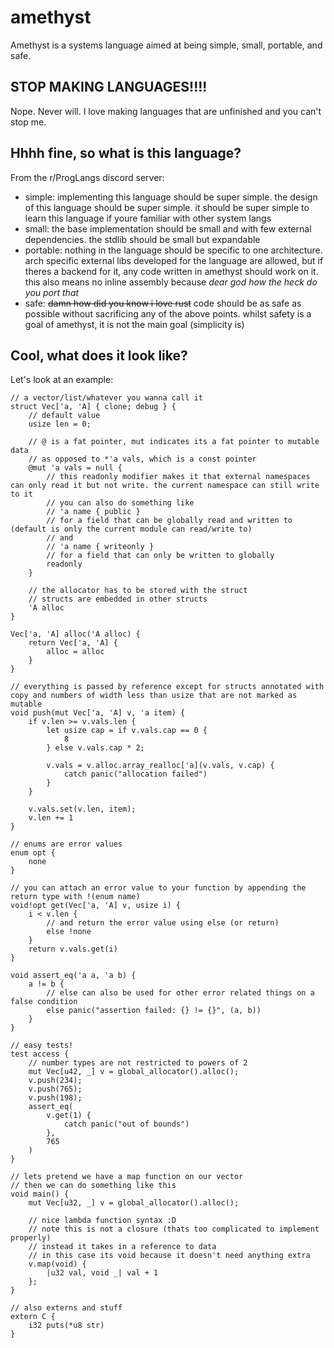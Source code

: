 # amethyst
Amethyst is a systems language aimed at being simple, small, portable, and safe.

## STOP MAKING LANGUAGES!!!!
Nope. Never will. I love making languages that are unfinished and you can't stop me.

## Hhhh fine, so what is this language?
From the r/ProgLangs discord server:
 - simple: implementing this language should be super simple. the design of this language should be super simple. it should be super simple to learn this language if youre familiar with other system langs
 - small: the base implementation should be small and with few external dependencies. the stdlib should be small but expandable
 - portable: nothing in the language should be specific to one architecture. arch specific external libs developed for the language are allowed, but if theres a backend for it, any code written in amethyst should work on it. this also means no inline assembly because *dear god how the heck do you port that*
 - safe: ~~damn how did you know i love rust~~ code should be as safe as possible without sacrificing any of the above points. whilst safety is a goal of amethyst, it is not the main goal (simplicity is)

## Cool, what does it look like?
Let's look at an example:
```
// a vector/list/whatever you wanna call it
struct Vec['a, 'A] { clone; debug } {
    // default value
    usize len = 0;

    // @ is a fat pointer, mut indicates its a fat pointer to mutable data
    // as opposed to *'a vals, which is a const pointer
    @mut 'a vals = null {
        // this readonly modifier makes it that external namespaces can only read it but not write. the current namespace can still write to it
        // you can also do something like
        // 'a name { public }
        // for a field that can be globally read and written to (default is only the current module can read/write to)
        // and
        // 'a name { writeonly }
        // for a field that can only be written to globally
        readonly
    }

    // the allocator has to be stored with the struct
    // structs are embedded in other structs
    'A alloc
}

Vec['a, 'A] alloc('A alloc) {
    return Vec['a, 'A] {
        alloc = alloc
    }
}

// everything is passed by reference except for structs annotated with copy and numbers of width less than usize that are not marked as mutable
void push(mut Vec['a, 'A] v, 'a item) {
    if v.len >= v.vals.len {
        let usize cap = if v.vals.cap == 0 {
            8
        } else v.vals.cap * 2;

        v.vals = v.alloc.array_realloc['a](v.vals, v.cap) {
            catch panic("allocation failed")
        }
    }

    v.vals.set(v.len, item);
    v.len += 1
}

// enums are error values
enum opt {
    none
}

// you can attach an error value to your function by appending the return type with !(enum name)
void!opt get(Vec['a, 'A] v, usize i) {
    i < v.len {
        // and return the error value using else (or return)
        else !none
    }
    return v.vals.get(i)
}

void assert_eq('a a, 'a b) {
    a != b {
        // else can also be used for other error related things on a false condition
        else panic("assertion failed: {} != {}", (a, b))
    }
}

// easy tests!
test access {
    // number types are not restricted to powers of 2
    mut Vec[u42, _] v = global_allocator().alloc();
    v.push(234);
    v.push(765);
    v.push(198);
    assert_eq(
        v.get(1) {
            catch panic("out of bounds")
        },
        765
    )
}

// lets pretend we have a map function on our vector
// then we can do something like this
void main() {
    mut Vec[u32, _] v = global_allocator().alloc();

    // nice lambda function syntax :D
    // note this is not a closure (thats too complicated to implement properly)
    // instead it takes in a reference to data
    // in this case its void because it doesn't need anything extra
    v.map(void) {
        |u32 val, void _| val + 1
    };
}

// also externs and stuff
extern C {
    i32 puts(*u8 str)
}
```

